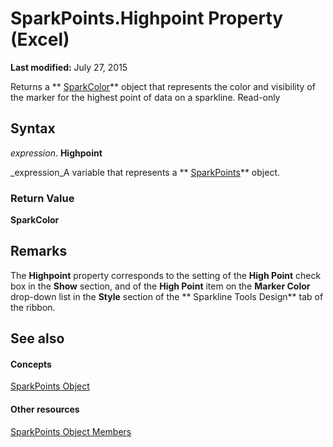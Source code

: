 
# SparkPoints.Highpoint Property (Excel)

 **Last modified:** July 27, 2015

Returns a  ** [SparkColor](3de82c5c-eb0a-ab39-64a8-00f4c005c6af.md)** object that represents the color and visibility of the marker for the highest point of data on a sparkline. Read-only

## Syntax

 _expression_. **Highpoint**

 _expression_A variable that represents a  ** [SparkPoints](382bf292-7824-179f-e254-1b72dfb557b2.md)** object.


### Return Value

 **SparkColor**


## Remarks

 The **Highpoint** property corresponds to the setting of the **High Point** check box in the **Show** section, and of the **High Point** item on the **Marker Color** drop-down list in the **Style** section of the ** Sparkline Tools Design** tab of the ribbon.


## See also


#### Concepts


 [SparkPoints Object](382bf292-7824-179f-e254-1b72dfb557b2.md)
#### Other resources


 [SparkPoints Object Members](d8b6a812-38ea-f048-5fd1-64466e908136.md)
